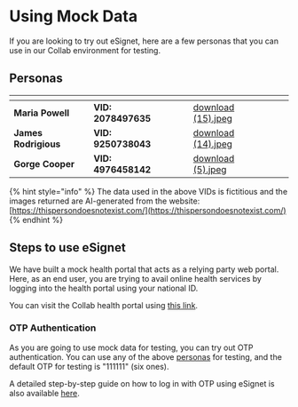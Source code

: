 # Using Mock Data

If you are looking to try out eSignet, here are a few personas that you can use in our Collab environment for testing.

## Personas

<table data-view="cards"><thead><tr><th></th><th></th><th data-type="users" data-multiple></th><th data-hidden></th><th data-hidden data-card-cover data-type="files"></th><th data-hidden data-type="users" data-multiple></th><th data-hidden data-type="users" data-multiple></th></tr></thead><tbody><tr><td><strong>Maria Powell</strong></td><td><strong>VID: 2078497635</strong></td><td></td><td></td><td><a href="../.gitbook/assets/download (15).jpeg">download (15).jpeg</a></td><td></td><td></td></tr><tr><td><strong>James Rodrigious</strong></td><td><strong>VID: 9250738043</strong></td><td></td><td></td><td><a href="../.gitbook/assets/download (14).jpeg">download (14).jpeg</a></td><td></td><td></td></tr><tr><td><strong>Gorge Cooper</strong></td><td><strong>VID: 4976458142</strong></td><td></td><td></td><td><a href="../.gitbook/assets/download (5).jpeg">download (5).jpeg</a></td><td></td><td></td></tr></tbody></table>

{% hint style="info" %}
The data used in the above VIDs is fictitious and the images returned are AI-generated from the website: [https://thispersondoesnotexist.com/](https://thispersondoesnotexist.com/)
{% endhint %}

## Steps to use eSignet

We have built a mock health portal that acts as a relying party web portal. Here, as an end user, you are trying to avail online health services by logging into the health portal using your national ID.

You can visit the Collab health portal using [this link](https://healthservices-esignet.collab.mosip.net/).

### OTP Authentication

As you are going to use mock data for testing, you can try out OTP authentication. You can use any of the above [personas](using-mock-data.md#personas) for testing, and the default OTP for testing is "111111" (six ones).

A detailed step-by-step guide on how to log in with OTP using eSignet is also available [here](../end-user-guide/login-with-otp/).

